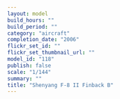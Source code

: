 ```yaml
---
layout: model
build_hours: ""
build_period: ""
category: "aircraft"
completion_date: "2006"
flickr_set_id: ""
flickr_set_thumbnail_url: ""
model_id: "118"
publish: false
scale: "1/144"
summary: ""
title: "Shenyang F-8 II Finback B"
---
```



